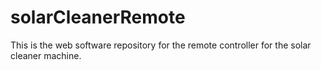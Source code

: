 # solarCleanerRemote
This is the web software repository for the remote controller for the solar cleaner machine.
